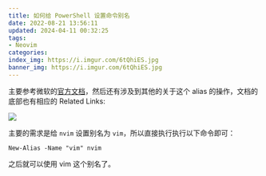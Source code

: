 ```yaml
---
title: 如何给 PowerShell 设置命令别名
date: 2022-08-21 13:56:11
updated: 2024-04-11 00:32:25
tags:
- Neovim
categories:
index_img: https://i.imgur.com/6tQhiES.jpg
banner_img: https://i.imgur.com/6tQhiES.jpg
---
```


主要参考微软的[官方文档](https://docs.microsoft.com/en-us/powershell/module/microsoft.powershell.utility/set-alias?view=powershell-7.2)，然后还有涉及到其他的关于这个 alias 的操作，文档的底部也有相应的 Related Links:

![](https://i.imgur.com/aGIdvUv.png)

主要的需求是给 `nvim` 设置别名为 `vim`，所以直接执行执行以下命令即可：

```shell
New-Alias -Name "vim" nvim
```

之后就可以使用 vim 这个别名了。
